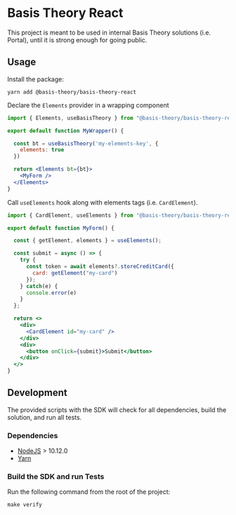 # Basis Theory React

This project is meant to be used in internal Basis Theory solutions (i.e. Portal), until it is strong enough for going
public.

## Usage

Install the package:

```shell
yarn add @basis-theory/basis-theory-react
```

Declare the `Elements` provider in a wrapping component

```jsx
import { Elements, useBasisTheory } from "@basis-theory/basis-theory-react";

export default function MyWrapper() {

  const bt = useBasisTheory('my-elements-key', {
    elements: true
  })

  return <Elements bt={bt}>
    <MyForm />
  </Elements>
}
```

Call `useElements` hook along with elements tags (i.e. `CardElement`).

```jsx
import { CardElement, useElements } from "@basis-theory/basis-theory-react";

export default function MyForm() {

  const { getElement, elements } = useElements();

  const submit = async () => {
    try {
      const token = await elements?.storeCreditCard({
        card: getElement("my-card")
      });
    } catch(e) {
      console.error(e)
    }
  };

  return <>
    <div>
      <CardElement id="my-card" />
    </div>
    <div>
      <button onClick={submit}>Submit</button>
    </div>
  </>
}
```

## Development

The provided scripts with the SDK will check for all dependencies, build the solution, and run all tests.

### Dependencies

- [NodeJS](https://nodejs.org/en/) > 10.12.0
- [Yarn](https://classic.yarnpkg.com/en/docs/)

### Build the SDK and run Tests

Run the following command from the root of the project:

```shell
make verify
```
